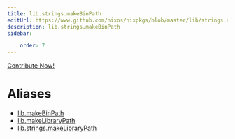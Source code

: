 ```yaml
---
title: lib.strings.makeBinPath
editUrl: https://www.github.com/nixos/nixpkgs/blob/master/lib/strings.nix#L264C5
description: lib.strings.makeBinPath
sidebar:

    order: 7
---
```


<a href="https://www.github.com/nixos/nixpkgs/blob/master/lib/strings.nix#L264C5">Contribute Now!</a>


# Aliases

- [lib.makeBinPath](./reference/lib/lib-makeBinPath)
- [lib.makeLibraryPath](./reference/lib/lib-makeLibraryPath)
- [lib.strings.makeLibraryPath](./reference/lib/strings/lib-strings-makeLibraryPath)


